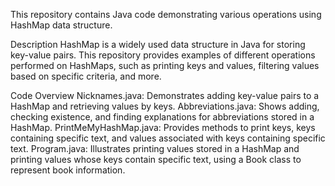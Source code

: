 This repository contains Java code demonstrating various operations using HashMap data structure.

Description
HashMap is a widely used data structure in Java for storing key-value pairs. This repository provides examples of different operations performed on HashMaps, such as printing keys and values, filtering values based on specific criteria, and more.

Code Overview
Nicknames.java: Demonstrates adding key-value pairs to a HashMap and retrieving values by keys.
Abbreviations.java: Shows adding, checking existence, and finding explanations for abbreviations stored in a HashMap.
PrintMeMyHashMap.java: Provides methods to print keys, keys containing specific text, and values associated with keys containing specific text.
Program.java: Illustrates printing values stored in a HashMap and printing values whose keys contain specific text, using a Book class to represent book information.
